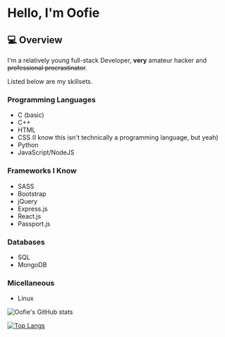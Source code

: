 # Hello, I'm Oofie

## :computer: Overview
I'm a relatively young full-stack Developer, **very** amateur hacker and ~~professional procrastinator~~.

Listed below are my skillsets.

### Programming Languages
- C (basic)
- C++
- HTML
- CSS (I know this isn't technically a programming language, but yeah)
- Python
- JavaScript/NodeJS

### Frameworks I Know
- SASS
- Bootstrap
- jQuery
- Express.js
- React.js
- Passport.js

### Databases
- SQL
- MongoDB

### Micellaneous
- Linux

![Oofie's GitHub stats](https://github-readme-stats.vercel.app/api?username=OofieTheDev&count_private=true&show_icons=true&theme=tokyonight)

[![Top Langs](https://github-readme-stats.vercel.app/api/top-langs/?username=anuraghazra)](https://github.com/OofieTheDev/github-readme-stats)
